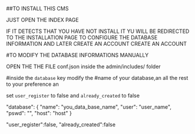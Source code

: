 ##TO INSTALL THIS CMS

JUST OPEN THE INDEX PAGE

IF IT DETECTS THAT YOU HAVE NOT INSTALL IT YU WILL BE REDIRECTED TO THE INSTALLATION PAGE 
TO CONFIGURE THE DATABASE INFORMATION AND LATER CREATE AN ACCOUNT
CREATE AN ACCOUNT

#TO MODIFY THE DATABASE INFORMATIONS MANUALLY

OPEN THE THE FILE conf.json inside the admin/includes/ folder

#inside the `database` key
modify the 
#name of your database,an all the rest to your preference an 

set `user_register` to false
and `already_created` to false

"database": {
        "name": "you_data_base_name",
        "user": "user_name",
        "pswd": "",
        "host": "host"
}

"user_register":false,
"already_created":false


